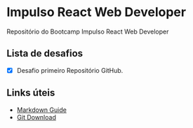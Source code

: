 # Impulso React Web Developer
Repositório do Bootcamp Impulso React Web Developer

## Lista de desafios

- [x] Desafio primeiro Repositório GitHub.

## Links úteis
- [Markdown Guide](https://www.markdownguide.org/basic-syntax/)
- [Git Download](https://git-scm.com/)
